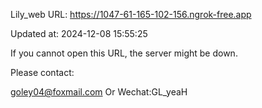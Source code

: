 Lily_web URL: https://1047-61-165-102-156.ngrok-free.app

Updated at: 2024-12-08 15:55:25

If you cannot open this URL, the server might be down.

Please contact: 

goley04@foxmail.com Or Wechat:GL_yeaH